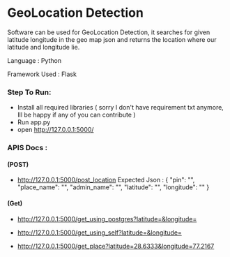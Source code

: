 # GeoLocation Detection
Software can be used for GeoLocation Detection, it searches for given latitude longitude in the geo map json and returns the location where our latitude and longitude lie.

Language : Python

Framework Used :
Flask

### Step To Run:
- Install all required libraries ( sorry I don't have requirement txt anymore, Ill be happy if any of you can contribute )
- Run app.py
- open http://127.0.0.1:5000/


### APIS Docs :

#### (POST)
- http://127.0.0.1:5000/post_location
Expected Json :
{ "pin": "", "place_name": "", "admin_name": "", "latitude": "", "longitude": "" }

#### (Get)
- http://127.0.0.1:5000/get_using_postgres?latitude=&longitude=

- http://127.0.0.1:5000/get_using_self?latitude=&longitude=

- http://127.0.0.1:5000/get_place?latitude=28.6333&longitude=77.2167
